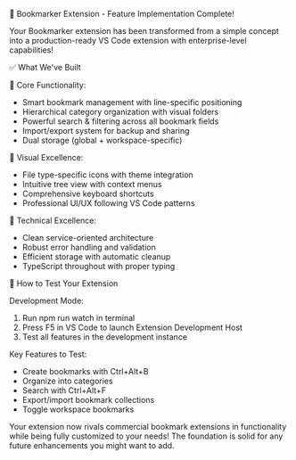 🎉 Bookmarker Extension - Feature Implementation Complete!

Your Bookmarker extension has been transformed from a simple concept into a production-ready VS Code extension with enterprise-level capabilities!

✅ What We've Built

🎯 Core Functionality:
- Smart bookmark management with line-specific positioning
- Hierarchical category organization with visual folders
- Powerful search & filtering across all bookmark fields
- Import/export system for backup and sharing
- Dual storage (global + workspace-specific)

🎨 Visual Excellence:
- File type-specific icons with theme integration
- Intuitive tree view with context menus
- Comprehensive keyboard shortcuts
- Professional UI/UX following VS Code patterns

🔧 Technical Excellence:
- Clean service-oriented architecture
- Robust error handling and validation
- Efficient storage with automatic cleanup
- TypeScript throughout with proper typing

🚀 How to Test Your Extension

Development Mode:
1. Run npm run watch in terminal
2. Press F5 in VS Code to launch Extension Development Host
3. Test all features in the development instance

Key Features to Test:
- Create bookmarks with Ctrl+Alt+B
- Organize into categories
- Search with Ctrl+Alt+F
- Export/import bookmark collections
- Toggle workspace bookmarks

Your extension now rivals commercial bookmark extensions in functionality while being fully customized to your needs! The foundation is solid for any future enhancements you might want to add.